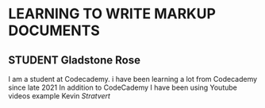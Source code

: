 # LEARNING TO WRITE MARKUP DOCUMENTS
## STUDENT Gladstone Rose
I am a student at Codecademy. i have been learning a lot from Codecademy since late 2021
In addition to CodeCademy I have been using Youtube videos example Kevin *Stratvert*
